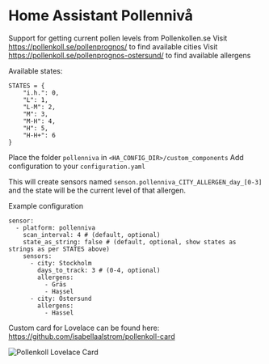 # Home Assistant Pollennivå

Support for getting current pollen levels from Pollenkollen.se
Visit https://pollenkoll.se/pollenprognos/ to find available cities
Visit https://pollenkoll.se/pollenprognos-ostersund/ to find available allergens

Available states:

```
STATES = {
    "i.h.": 0,
    "L": 1,
    "L-M": 2,
    "M": 3,
    "M-H": 4,
    "H": 5,
    "H-H+": 6
}
``` 

Place the folder `pollenniva` in `<HA_CONFIG_DIR>/custom_components`
Add configuration to your `configuration.yaml`

This will create sensors named `senson.pollenniva_CITY_ALLERGEN_day_[0-3]` and the state will be the current level of that allergen.

Example configuration

```
sensor:
  - platform: pollenniva
    scan_interval: 4 # (default, optional)
    state_as_string: false # (default, optional, show states as strings as per STATES above)
    sensors:
      - city: Stockholm
        days_to_track: 3 # (0-4, optional)
        allergens:
          - Gräs
          - Hassel
      - city: Östersund
        allergens:
          - Hassel
```



Custom card for Lovelace can be found here:
https://github.com/isabellaalstrom/pollenkoll-card

<img src="https://github.com/isabellaalstrom/pollenkoll-card/blob/master/pollenkoll-card.png" alt="Pollenkoll Lovelace Card" />
